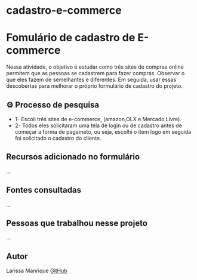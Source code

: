 # cadastro-e-commerce

# Fomulário de cadastro de E-commerce
Nessa atividade, o objetivo é estudar como três sites de compras online permitem que as pessoas se cadastrem para fazer compras. Observar o que eles fazem de semelhantes e diferentes. Em seguida, usar essas descobertas para melhorar o próprio formulário de cadastro do projeto.

## ⚙️ Processo de pesquisa
* 1- Escoli três sites de e-commerce, (amazon,OLX e Mercado Livre).
* 2- Todos eles solicitaram uma tela de login ou de cadastro antes de começar a forma de pagameto, ou seja, escolhi o item logo em seguida foi solicitado o cadastro do cliente.

## Recursos adicionado no formulário
...

## Fontes consultadas
...

## Pessoas que trabalhou nesse projeto
...
## Autor  
Larissa Manrique [GitHub](https://github.com/larissassk) 
 
